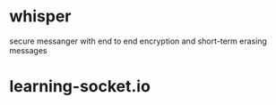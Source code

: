 # whisper
secure messanger with end to end encryption and short-term erasing messages
# learning-socket.io

